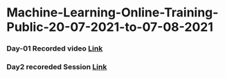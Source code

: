 # Machine-Learning-Online-Training-Public-20-07-2021-to-07-08-2021

### Day-01 Recorded video [Link](https://transcripts.gotomeeting.com/#/s/30d38fc478729ab898f5eaecb9eebb5229b6c87d52c97db223629d75d9164e72)


### Day2 recoreded Session [Link](https://transcripts.gotomeeting.com/#/s/014e3cdb791374d55b61f68206c742ff110e59b5efca40b8f1ffe1f61e015f2d)
